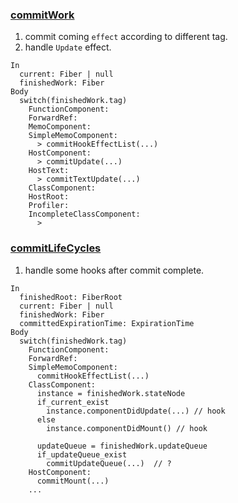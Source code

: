 ### [commitWork](https://github.com/facebook/react/blob/v16.6.3/packages/react-reconciler/src/ReactFiberCommitWork.js#L1033)
1. commit coming `effect` according to different tag.
2. handle `Update` effect.
```
In
  current: Fiber | null
  finishedWork: Fiber
Body
  switch(finishedWork.tag)
    FunctionComponent:
    ForwardRef:
    MemoComponent:
    SimpleMemoComponent:
      > commitHookEffectList(...)
    HostComponent:
      > commitUpdate(...)
    HostText:
      > commitTextUpdate(...)
    ClassComponent:
    HostRoot:
    Profiler:
    IncompleteClassComponent:
      >
```

### [commitLifeCycles](https://github.com/facebook/react/blob/v16.6.3/packages/react-reconciler/src/ReactFiberCommitWork.js#L351)
1. handle some hooks after commit complete.
```
In
  finishedRoot: FiberRoot
  current: Fiber | null
  finishedWork: Fiber
  committedExpirationTime: ExpirationTime
Body
  switch(finishedWork.tag)
    FunctionComponent:
    ForwardRef:
    SimpleMemoComponent:
      commitHookEffectList(...)
    ClassComponent:
      instance = finishedWork.stateNode
      if_current_exist
        instance.componentDidUpdate(...) // hook
      else
        instance.componentDidMount() // hook

      updateQueue = finishedWork.updateQueue
      if_updateQueue_exist
        commitUpdateQueue(...)  // ?
    HostComponent:
      commitMount(...)
    ...
```